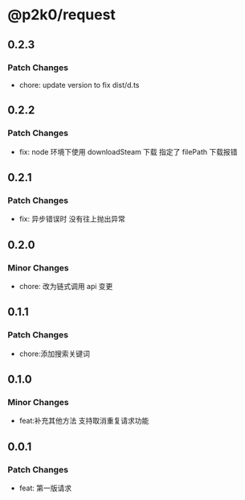 # @p2k0/request

## 0.2.3

### Patch Changes

- chore: update version to fix dist/d.ts

## 0.2.2

### Patch Changes

- fix: node 环境下使用 downloadSteam 下载 指定了 filePath 下载报错

## 0.2.1

### Patch Changes

- fix: 异步错误时 没有往上抛出异常

## 0.2.0

### Minor Changes

- chore: 改为链式调用 api 变更

## 0.1.1

### Patch Changes

- chore:添加搜索关键词

## 0.1.0

### Minor Changes

- feat:补充其他方法 支持取消重复请求功能

## 0.0.1

### Patch Changes

- feat: 第一版请求
